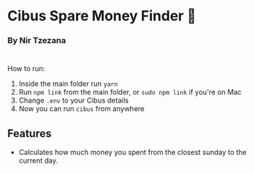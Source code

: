 # Cibus Spare Money Finder 🍔
### By Nir Tzezana
#
How to run:
1. Inside the main folder run `yarn`  
2. Run `npm link` from the main folder, or `sudo npm link` if you're on Mac
3. Change `.env` to your Cibus details
4. Now you can run `cibus` from anywhere

## Features

- Calculates how much money you spent from the closest sunday to the current day.
 
